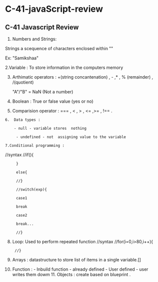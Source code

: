 # C-41-javaScript-review
## C-41 Javascript Review 

1.  Numbers and Strings:

   Strings a scequence of characters enclosed within ""

   Ex: "Samikshaa"

   2.Variable : To store information in the computers memory 

   3. Arthimatic operators  : +(string concantenation)  , -  ,* , % (remainder) , /(quotient)

      "A"/"B" = NaN (Not a number)

   4. Boolean : True or false value (yes or no)

   5. Comparision operator :  === , <  , > , <= ,>= , !== .

    6.  Data types :

        - null - variable stores  nothing 

         - undefined - not  assigning value to the variable

    7.Conditional programming :
//syntax
         //if(){

         }

         else{

         //}

         //switch(exp){

         case1

         break

         case2

         break...

         //}

   8.  Loop:  Used to perform repeated function 
//syntax
            //for(i=0,i>80,i++){

            //}

   9. Arrays : datastructure to store list of items in a single variable.[]
  10. Function : 
                - Inbuild function - already defined 
                - User defined - user writes them dowm 
                  11. Objects :  create based on blueprint .
